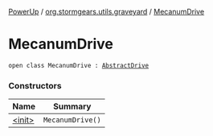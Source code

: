 [PowerUp](../../index.md) / [org.stormgears.utils.graveyard](../index.md) / [MecanumDrive](./index.md)

# MecanumDrive

`open class MecanumDrive : `[`AbstractDrive`](../-abstract-drive/index.md)

### Constructors

| Name | Summary |
|---|---|
| [&lt;init&gt;](-init-.md) | `MecanumDrive()` |
